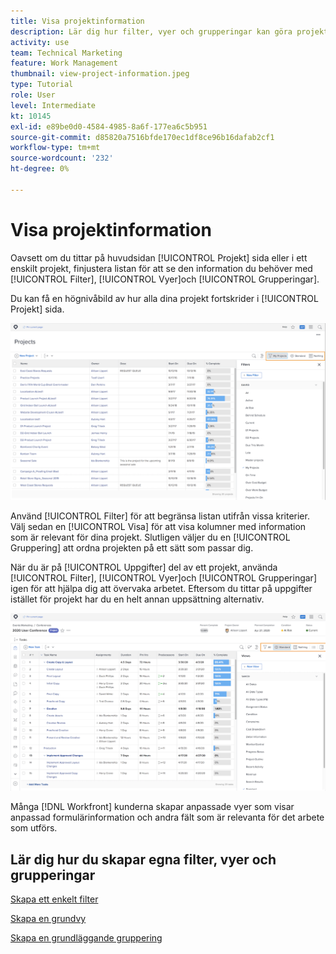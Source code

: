 ```yaml
---
title: Visa projektinformation
description: Lär dig hur filter, vyer och grupperingar kan göra projektinformation lättsynlig så att du kan hantera projekt.
activity: use
team: Technical Marketing
feature: Work Management
thumbnail: view-project-information.jpeg
type: Tutorial
role: User
level: Intermediate
kt: 10145
exl-id: e89be0d0-4584-4985-8a6f-177ea6c5b951
source-git-commit: d85820a7516bfde170ec1df8ce96b16dafab2cf1
workflow-type: tm+mt
source-wordcount: '232'
ht-degree: 0%

---
```


# Visa projektinformation

Oavsett om du tittar på huvudsidan [!UICONTROL Projekt] sida eller i ett enskilt projekt, finjustera listan för att se den information du behöver med [!UICONTROL Filter], [!UICONTROL Vyer]och [!UICONTROL Grupperingar].

Du kan få en högnivåbild av hur alla dina projekt fortskrider i [!UICONTROL Projekt] sida.

![Projektsida med filter visas](assets/planner-fund-project-page-fvg-copy.png)

Använd [!UICONTROL Filter] för att begränsa listan utifrån vissa kriterier. Välj sedan en [!UICONTROL Visa] för att visa kolumner med information som är relevant för dina projekt. Slutligen väljer du en [!UICONTROL Gruppering] att ordna projekten på ett sätt som passar dig.

När du är på [!UICONTROL Uppgifter] del av ett projekt, använda [!UICONTROL Filter], [!UICONTROL Vyer]och [!UICONTROL Grupperingar] igen för att hjälpa dig att övervaka arbetet. Eftersom du tittar på uppgifter istället för projekt har du en helt annan uppsättning alternativ.

![Projektuppgiftslista med vyer](assets/planner-fund-task-list-fvg.png)

Många [!DNL Workfront] kunderna skapar anpassade vyer som visar anpassad formulärinformation och andra fält som är relevanta för det arbete som utförs.

## Lär dig hur du skapar egna filter, vyer och grupperingar

[Skapa ett enkelt filter](https://experienceleague.adobe.com/docs/workfront-learn/tutorials-workfront/reporting/basic-reporting/create-a-basic-filter.html?lang=en)

[Skapa en grundvy](https://experienceleague.adobe.com/docs/workfront-learn/tutorials-workfront/reporting/basic-reporting/create-a-basic-view.html?lang=en)

[Skapa en grundläggande gruppering](https://experienceleague.adobe.com/docs/workfront-learn/tutorials-workfront/reporting/basic-reporting/create-a-basic-grouping.html?lang=en)
